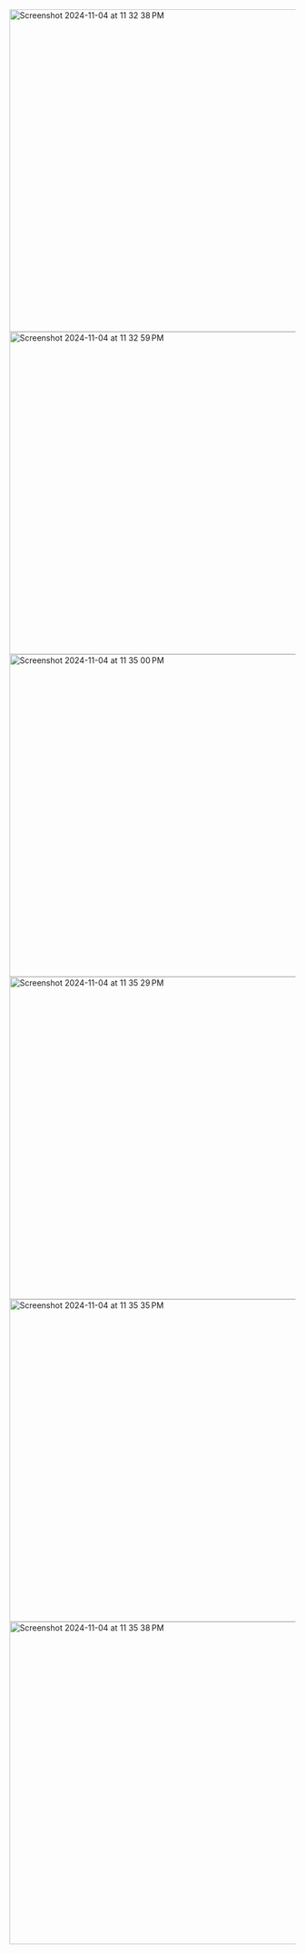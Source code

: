 <img width="568" alt="Screenshot 2024-11-04 at 11 32 38 PM" src="https://github.com/user-attachments/assets/789dbdd5-ec3e-4f63-ab21-9c5a4fb699c2">
<img width="568" alt="Screenshot 2024-11-04 at 11 32 59 PM" src="https://github.com/user-attachments/assets/29197f38-2cc0-4c73-b01f-9cf7a02719ca">
<img width="568" alt="Screenshot 2024-11-04 at 11 35 00 PM" src="https://github.com/user-attachments/assets/17d295ce-376c-47a0-8d7c-05761e25936a">
<img width="568" alt="Screenshot 2024-11-04 at 11 35 29 PM" src="https://github.com/user-attachments/assets/5793ff78-7376-4493-991e-f54f1514ca98">
<img width="568" alt="Screenshot 2024-11-04 at 11 35 35 PM" src="https://github.com/user-attachments/assets/8227897b-5bf4-4da5-b476-68c76ba8ac61">
<img width="568" alt="Screenshot 2024-11-04 at 11 35 38 PM" src="https://github.com/user-attachments/assets/84fd1604-06c5-4e25-8cc9-3a26ab414ebb">
